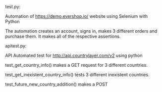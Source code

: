 test.py:

Automation of https://demo.evershop.io/ website using Selenium with Python

The automation creates an account, signs in, makes 3 different orders and purchase them. It makes all of the respective assertions.


apitest.py:

API Automated test for http://api.countrylayer.com/v2 using python

test_get_country_info() makes a GET request for 3 different countries.

test_get_inexistent_country_info() tests 3 different inexistent countries.

test_future_new_country_addition() makes a POST
